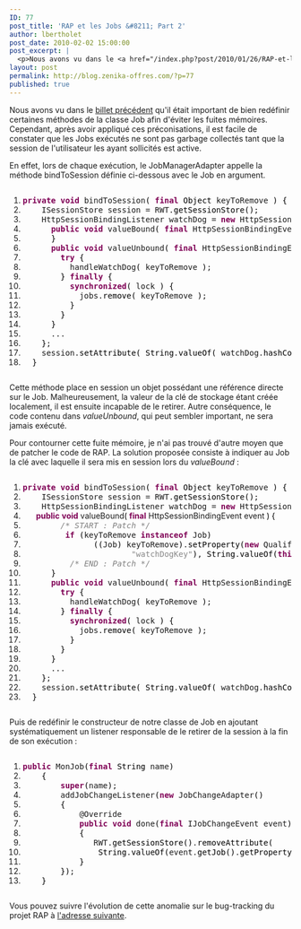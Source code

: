 ```yaml
---
ID: 77
post_title: 'RAP et les Jobs &#8211; Part 2'
author: lbertholet
post_date: 2010-02-02 15:00:00
post_excerpt: |
  <p>Nous avons vu dans le <a href="/index.php?post/2010/01/26/RAP-et-les-Jobs-Part-1">billet précédent</a> qu'il était important de bien redéfinir certaines méthodes de la classe Job afin d'éviter les fuites mémoires. Cependant, après avoir appliqué ces préconisations, il est facile de constater que les Jobs exécutés ne sont pas garbage collectés tant que la session de l'utilisateur les ayant sollicités est active.</p>
layout: post
permalink: http://blog.zenika-offres.com/?p=77
published: true
---
```

<p>Nous avons vu dans le <a href="/index.php?post/2010/01/26/RAP-et-les-Jobs-Part-1">billet précédent</a> qu'il était important de bien redéfinir certaines méthodes de la classe Job afin d'éviter les fuites mémoires. Cependant, après avoir appliqué ces préconisations, il est facile de constater que les Jobs exécutés ne sont pas garbage collectés tant que la session de l'utilisateur les ayant sollicités est active.</p>
<!--more-->
<p>En effet, lors de chaque exécution, le JobManagerAdapter appelle la méthode bindToSession définie ci-dessous avec le Job en argument.</p> <pre class="java code java" style="font-family:inherit"><ol><li style="font-weight: normal;"><div style="font-family: monospace; font-weight: normal; font-style: normal; margin:0; padding:0; background:inherit;"><span style="color: #7F0055; font-weight: bold;">private</span> <span style="color: #7F0055; font-weight: bold;">void</span> bindToSession<span style="color: #000000;">&#40;</span> <span style="color: #7F0055; font-weight: bold;">final</span> <span style="color: #000000;">Object</span> keyToRemove <span style="color: #000000;">&#41;</span> <span style="color: #000000;">&#123;</span></div></li><li style="font-weight: normal;"><div style="font-family: monospace; font-weight: normal; font-style: normal; margin:0; padding:0; background:inherit;">    ISessionStore session = RWT.<span style="color: #000000;">getSessionStore</span><span style="color: #000000;">&#40;</span><span style="color: #000000;">&#41;</span>;</div></li><li style="font-weight: normal;"><div style="font-family: monospace; font-weight: normal; font-style: normal; margin:0; padding:0; background:inherit;">    HttpSessionBindingListener watchDog = <span style="color: #7F0055; font-weight: bold;">new</span> HttpSessionBindingListener<span style="color: #000000;">&#40;</span><span style="color: #000000;">&#41;</span> <span style="color: #000000;">&#123;</span></div></li><li style="font-weight: normal;"><div style="font-family: monospace; font-weight: normal; font-style: normal; margin:0; padding:0; background:inherit;">      <span style="color: #7F0055; font-weight: bold;">public</span> <span style="color: #7F0055; font-weight: bold;">void</span> valueBound<span style="color: #000000;">&#40;</span> <span style="color: #7F0055; font-weight: bold;">final</span> HttpSessionBindingEvent event <span style="color: #000000;">&#41;</span> <span style="color: #000000;">&#123;</span></div></li><li style="font-weight: normal;"><div style="font-family: monospace; font-weight: normal; font-style: normal; margin:0; padding:0; background:inherit;">      <span style="color: #000000;">&#125;</span></div></li><li style="font-weight: normal;"><div style="font-family: monospace; font-weight: normal; font-style: normal; margin:0; padding:0; background:inherit;">      <span style="color: #7F0055; font-weight: bold;">public</span> <span style="color: #7F0055; font-weight: bold;">void</span> valueUnbound<span style="color: #000000;">&#40;</span> <span style="color: #7F0055; font-weight: bold;">final</span> HttpSessionBindingEvent event <span style="color: #000000;">&#41;</span> <span style="color: #000000;">&#123;</span></div></li><li style="font-weight: normal;"><div style="font-family: monospace; font-weight: normal; font-style: normal; margin:0; padding:0; background:inherit;">        <span style="color: #7F0055; font-weight: bold;">try</span> <span style="color: #000000;">&#123;</span></div></li><li style="font-weight: normal;"><div style="font-family: monospace; font-weight: normal; font-style: normal; margin:0; padding:0; background:inherit;">          handleWatchDog<span style="color: #000000;">&#40;</span> keyToRemove <span style="color: #000000;">&#41;</span>;</div></li><li style="font-weight: normal;"><div style="font-family: monospace; font-weight: normal; font-style: normal; margin:0; padding:0; background:inherit;">        <span style="color: #000000;">&#125;</span> <span style="color: #7F0055; font-weight: bold;">finally</span> <span style="color: #000000;">&#123;</span></div></li><li style="font-weight: normal;"><div style="font-family: monospace; font-weight: normal; font-style: normal; margin:0; padding:0; background:inherit;">          <span style="color: #7F0055; font-weight: bold;">synchronized</span><span style="color: #000000;">&#40;</span> lock <span style="color: #000000;">&#41;</span> <span style="color: #000000;">&#123;</span></div></li><li style="font-weight: normal;"><div style="font-family: monospace; font-weight: normal; font-style: normal; margin:0; padding:0; background:inherit;">            jobs.<span style="color: #000000;">remove</span><span style="color: #000000;">&#40;</span> keyToRemove <span style="color: #000000;">&#41;</span>;</div></li><li style="font-weight: normal;"><div style="font-family: monospace; font-weight: normal; font-style: normal; margin:0; padding:0; background:inherit;">          <span style="color: #000000;">&#125;</span></div></li><li style="font-weight: normal;"><div style="font-family: monospace; font-weight: normal; font-style: normal; margin:0; padding:0; background:inherit;">        <span style="color: #000000;">&#125;</span></div></li><li style="font-weight: normal;"><div style="font-family: monospace; font-weight: normal; font-style: normal; margin:0; padding:0; background:inherit;">      <span style="color: #000000;">&#125;</span></div></li><li style="font-weight: normal;"><div style="font-family: monospace; font-weight: normal; font-style: normal; margin:0; padding:0; background:inherit;">      ...</div></li><li style="font-weight: normal;"><div style="font-family: monospace; font-weight: normal; font-style: normal; margin:0; padding:0; background:inherit;">    <span style="color: #000000;">&#125;</span>;</div></li><li style="font-weight: normal;"><div style="font-family: monospace; font-weight: normal; font-style: normal; margin:0; padding:0; background:inherit;">    session.<span style="color: #000000;">setAttribute</span><span style="color: #000000;">&#40;</span> <span style="color: #000000;">String</span>.<span style="color: #000000;">valueOf</span><span style="color: #000000;">&#40;</span> watchDog.<span style="color: #000000;">hashCode</span><span style="color: #000000;">&#40;</span><span style="color: #000000;">&#41;</span> <span style="color: #000000;">&#41;</span>, watchDog <span style="color: #000000;">&#41;</span>;</div></li><li style="font-weight: normal;"><div style="font-family: monospace; font-weight: normal; font-style: normal; margin:0; padding:0; background:inherit;">  <span style="color: #000000;">&#125;</span></div></li></ol></pre> <p>Cette méthode place en session un objet possédant une référence directe sur le Job. Malheureusement, la valeur de la clé de stockage étant créée localement, il est ensuite incapable de le retirer. Autre conséquence, le code contenu dans <em>valueUnbound</em>, qui peut sembler important, ne sera jamais exécuté.</p> <p>Pour contourner cette fuite mémoire, je n'ai pas trouvé d'autre moyen que de patcher le code de RAP. La solution proposée consiste à indiquer au Job la clé avec laquelle il sera mis en session lors du <em>valueBound</em>&nbsp;:</p> <pre class="java code java" style="font-family:inherit"><ol><li style="font-weight: normal;"><div style="font-family: monospace; font-weight: normal; font-style: normal; margin:0; padding:0; background:inherit;"><span style="color: #7F0055; font-weight: bold;">private</span> <span style="color: #7F0055; font-weight: bold;">void</span> bindToSession<span style="color: #000000;">&#40;</span> <span style="color: #7F0055; font-weight: bold;">final</span> <span style="color: #000000;">Object</span> keyToRemove <span style="color: #000000;">&#41;</span> <span style="color: #000000;">&#123;</span></div></li><li style="font-weight: normal;"><div style="font-family: monospace; font-weight: normal; font-style: normal; margin:0; padding:0; background:inherit;">    ISessionStore session = RWT.<span style="color: #000000;">getSessionStore</span><span style="color: #000000;">&#40;</span><span style="color: #000000;">&#41;</span>;</div></li><li style="font-weight: normal;"><div style="font-family: monospace; font-weight: normal; font-style: normal; margin:0; padding:0; background:inherit;">    HttpSessionBindingListener watchDog = <span style="color: #7F0055; font-weight: bold;">new</span> HttpSessionBindingListener<span style="color: #000000;">&#40;</span><span style="color: #000000;">&#41;</span> <span style="color: #000000;">&#123;</span></div></li><li style="font-weight: normal;"><div styl
e="font-family: monospace; font-weight: normal; font-style: normal; margin:0; padding:0; background:inherit;">      <span style="color: #7F0055; font-weight: bold;">public</span> <span style="color: #7F0055; font-weight: bold;">void</span> valueBound<span style="color: #000000;">&#40;</span> <span style="color: #7F0055; font-weight: bold;">final</span> HttpSessionBindingEvent event <span style="color: #000000;">&#41;</span> <span style="color: #000000;">&#123;</span></div></li><li style="font-weight: normal;"><div style="font-family: monospace; font-weight: normal; font-style: normal; margin:0; padding:0; background:inherit;">    	  <span style="color: #808080; font-style: italic;">/* START : Patch */</span></div></li><li style="font-weight: normal;"><div style="font-family: monospace; font-weight: normal; font-style: normal; margin:0; padding:0; background:inherit;">    	  <span style="color: #7F0055;font-weight: bold;">if</span> <span style="color: #000000;">&#40;</span>keyToRemove <span style="color: #7F0055; font-weight: bold;">instanceof</span> Job<span style="color: #000000;">&#41;</span></div></li><li style="font-weight: normal;"><div style="font-family: monospace; font-weight: normal; font-style: normal; margin:0; padding:0; background:inherit;">				<span style="color: #000000;">&#40;</span><span style="color: #000000;">&#40;</span>Job<span style="color: #000000;">&#41;</span> keyToRemove<span style="color: #000000;">&#41;</span>.<span style="color: #000000;">setProperty</span><span style="color: #000000;">&#40;</span><span style="color: #7F0055; font-weight: bold;">new</span> QualifiedName<span style="color: #000000;">&#40;</span><span style="color: #7F0055; font-weight: bold;">null</span>,</div></li><li style="font-weight: normal;"><div style="font-family: monospace; font-weight: normal; font-style: normal; margin:0; padding:0; background:inherit;">						<span style="color: #888888;">&quot;watchDogKey&quot;</span><span style="color: #000000;">&#41;</span>, <span style="color: #000000;">String</span>.<span style="color: #000000;">valueOf</span><span style="color: #000000;">&#40;</span><span style="color: #7F0055; font-weight: bold;">this</span>.<span style="color: #000000;">hashCode</span><span style="color: #000000;">&#40;</span><span style="color: #000000;">&#41;</span><span style="color: #000000;">&#41;</span><span style="color: #000000;">&#41;</span>;</div></li><li style="font-weight: normal;"><div style="font-family: monospace; font-weight: normal; font-style: normal; margin:0; padding:0; background:inherit;">    	  <span style="color: #808080; font-style: italic;">/* END : Patch */</span></div></li><li style="font-weight: normal;"><div style="font-family: monospace; font-weight: normal; font-style: normal; margin:0; padding:0; background:inherit;">      <span style="color: #000000;">&#125;</span></div></li><li style="font-weight: normal;"><div style="font-family: monospace; font-weight: normal; font-style: normal; margin:0; padding:0; background:inherit;">      <span style="color: #7F0055; font-weight: bold;">public</span> <span style="color: #7F0055; font-weight: bold;">void</span> valueUnbound<span style="color: #000000;">&#40;</span> <span style="color: #7F0055; font-weight: bold;">final</span> HttpSessionBindingEvent event <span style="color: #000000;">&#41;</span> <span style="color: #000000;">&#123;</span></div></li><li style="font-weight: normal;"><div style="font-family: monospace; font-weight: normal; font-style: normal; margin:0; padding:0; background:inherit;">        <span style="color: #7F0055; font-weight: bold;">try</span> <span style="color: #000000;">&#123;</span></div></li><li style="font-weight: normal;"><div style="font-family: monospace; font-weight: normal; font-style: normal; margin:0; padding:0; background:inherit;">          handleWatchDog<span style="color: #000000;">&#40;</span> keyToRemove <span style="color: #000000;">&#41;</span>;</div></li><li style="font-weight: normal;"><div style="font-family: monospace; font-weight: normal; font-style: normal; margin:0; padding:0; background:inherit;">        <span style="color: #000000;">&#125;</span> <span style="color: #7F0055; font-weight: bold;">finally</span> <span style="color: #000000;">&#123;</span></div></li><li style="font-weight: normal;"><div style="font-family: monospace; font-weight: normal; font-style: normal; margin:0; padding:0; background:inherit;">          <span style="color: #7F0055; font-weight: bold;">synchronized</span><span style="color: #000000;">&#40;</span> lock <span style="color: #000000;">&#41;</span> <span style="color: #000000;">&#123;</span></div></li><li style="font-weight: normal;"><div style="font-family: monospace; font-weight: normal; font-style: normal; margin:0; padding:0; background:inherit;">            jobs.<span style="color: #000000;">remove</span><span style="color: #000000;">&#40;</span> keyToRemove <span style="color: #000000;">&#41;</span>;</div></li><li style="font-weight: normal;"><div style="font-family: monospace; font-weight: normal; font-style: normal; margin:0; padding:0; background:inherit;">          <span style="color: #000000;">&#125;</span></div></li><li style="font-weight: normal;"><div style="font-family: monospace; font-weight: normal; font-style: normal; margin:0; padding:0; background:inherit;">        <span style="color: #000000;">&#125;</span></div></li><li style="font-weight: normal;"><div style="font-family: monospace; font-weight: normal; font-style: normal; margin:0; padding:0; background:inherit;">      <span style="color: #000000;">&#125;</span></div></li><li style="font-weight: normal;"><div style="font-family: monospace; font-weight: normal; font-style: normal; margin:0; padding:0; background:inherit;">      ...</div></li><li style="font-weight: normal;"><div style="font-family: monospace; font-weight: normal; font-style: normal; margin:0; padding:0; background:inherit;">    <span style="color: #000000;">&#125;</span>;</div></li><li style="font-weight: normal;"><div style="font-family: monospace; font-weight: normal; font-style: normal; margin:0; padding:0; background:inherit;">    session.<span style="color: #000000;">setAttribute</span><span style="color: #000000;">&#40;</span> <span style="color: #000000;">String</span>.<span style="color: #000000;">valueOf</span><span style="color: #000000;">&#40;</span> watchDog.<span style="color: #000000;">hashCode</span><span style="color: #000000;">&#40;</span><span style="color: #000000;">&#41;</span> <span style="color: #000000;">&#41;</span>, watchDog <span style="color: #000000;">&#41;</span>;</div></li><li style="font-weight: normal;"><div style="font-family: monospace; font-weight: normal; font-style: normal; margin:0; padding:0; background:inherit;">  <span style="color: #000000;">&#125;</span></div></li></ol></pre> <p>Puis de redéfinir le constructeur de notre classe de Job en ajoutant systématiquement un listener responsable de le retirer de la session à la fin de son exécution&nbsp;:</p> <pre class="java code java" style="font-family:inherit"><ol><li style="font-weight: normal;"><div style="font-family: monospace; font-weight: normal; font-style: normal; margin:0; padding:0; background:inherit;"><span style="color: #7F0055; font-weight: bold;">public</span> MonJob<span style="color: #000000;">&#40;</span><span style="color: #7F0055; font-weight: bold;">final</span> <span style="color: #000000;">String</span> name<span style="color: #000000;">&#41;</span></div></li><li style="font-weight: normal;"><div style="font-family: monospace; font-weight: normal; font-style: normal; margin:0; padding:0; background:inherit;">    <span style="color: #000000;">&#123;</span></div></li><li style="font-weight: normal;"><div style="font-family: monospace; font-weight: normal; font-style: normal; margin:0; padding:0; background:inherit;">        <span style="color: #7F0055; font-weight: bold;">super</span><span style="color: #000000;">&#40;</span>name<span style="color: #000000;">&#41;</span>;</div></li><li style="font-weight: normal;"><div style="font-family: monospace; font-weight: normal; font-style: normal; margin:0; padding:0; backgro
und:inherit;">        addJobChangeListener<span style="color: #000000;">&#40;</span><span style="color: #7F0055; font-weight: bold;">new</span> JobChangeAdapter<span style="color: #000000;">&#40;</span><span style="color: #000000;">&#41;</span></div></li><li style="font-weight: normal;"><div style="font-family: monospace; font-weight: normal; font-style: normal; margin:0; padding:0; background:inherit;">        <span style="color: #000000;">&#123;</span></div></li><li style="font-weight: normal;"><div style="font-family: monospace; font-weight: normal; font-style: normal; margin:0; padding:0; background:inherit;">            @Override</div></li><li style="font-weight: normal;"><div style="font-family: monospace; font-weight: normal; font-style: normal; margin:0; padding:0; background:inherit;">            <span style="color: #7F0055; font-weight: bold;">public</span> <span style="color: #7F0055; font-weight: bold;">void</span> done<span style="color: #000000;">&#40;</span><span style="color: #7F0055; font-weight: bold;">final</span> IJobChangeEvent event<span style="color: #000000;">&#41;</span></div></li><li style="font-weight: normal;"><div style="font-family: monospace; font-weight: normal; font-style: normal; margin:0; padding:0; background:inherit;">            <span style="color: #000000;">&#123;</span></div></li><li style="font-weight: normal;"><div style="font-family: monospace; font-weight: normal; font-style: normal; margin:0; padding:0; background:inherit;">               RWT.<span style="color: #000000;">getSessionStore</span><span style="color: #000000;">&#40;</span><span style="color: #000000;">&#41;</span>.<span style="color: #000000;">removeAttribute</span><span style="color: #000000;">&#40;</span></div></li><li style="font-weight: normal;"><div style="font-family: monospace; font-weight: normal; font-style: normal; margin:0; padding:0; background:inherit;">                <span style="color: #000000;">String</span>.<span style="color: #000000;">valueOf</span><span style="color: #000000;">&#40;</span>event.<span style="color: #000000;">getJob</span><span style="color: #000000;">&#40;</span><span style="color: #000000;">&#41;</span>.<span style="color: #000000;">getProperty</span><span style="color: #000000;">&#40;</span><span style="color: #7F0055; font-weight: bold;">new</span> QualifiedName<span style="color: #000000;">&#40;</span><span style="color: #7F0055; font-weight: bold;">null</span>, <span style="color: #888888;">&quot;watchDogKey&quot;</span><span style="color: #000000;">&#41;</span><span style="color: #000000;">&#41;</span><span style="color: #000000;">&#41;</span><span style="color: #000000;">&#41;</span>;</div></li><li style="font-weight: normal;"><div style="font-family: monospace; font-weight: normal; font-style: normal; margin:0; padding:0; background:inherit;">            <span style="color: #000000;">&#125;</span></div></li><li style="font-weight: normal;"><div style="font-family: monospace; font-weight: normal; font-style: normal; margin:0; padding:0; background:inherit;">        <span style="color: #000000;">&#125;</span><span style="color: #000000;">&#41;</span>;</div></li><li style="font-weight: normal;"><div style="font-family: monospace; font-weight: normal; font-style: normal; margin:0; padding:0; background:inherit;">    <span style="color: #000000;">&#125;</span></div></li></ol></pre> <p>Vous pouvez suivre l'évolution de cette anomalie sur le bug-tracking du projet RAP à <a href="https://bugs.eclipse.org/bugs/show_bug.cgi?id=274021" hreflang="en">l'adresse suivante</a>.</p>